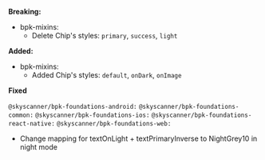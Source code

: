 **Breaking:**

- bpk-mixins:
  - Delete Chip's styles: `primary`, `success`, `light`

**Added:**

- bpk-mixins:
  - Added Chip's styles: `default`, `onDark`, `onImage`

**Fixed**

`@skyscanner/bpk-foundations-android:`
`@skyscanner/bpk-foundations-common:`
`@skyscanner/bpk-foundations-ios:`
`@skyscanner/bpk-foundations-react-native:`
`@skyscanner/bpk-foundations-web:`
  - Change mapping for textOnLight + textPrimaryInverse to NightGrey10 in night mode
